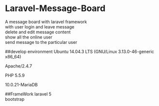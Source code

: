 # Laravel-Message-Board
  A message board with laravel framework </br>
    with user login and leave message </br>
         delete and edit message content </br>
         show all the online user </br>
         send message to the particular user </br>
         
    

##develop environment
  Ubuntu 14.04.3 LTS (GNU/Linux 3.13.0-46-generic x86_64)
  
  Apache/2.4.7
  
  PHP 5.5.9
  
  10.0.21-MariaDB

##FrameWork
  laravel 5</br>
  bootstrap

